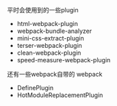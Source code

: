 平时会使用到的一些plugin

- html-webpack-plugin
- webpack-bundle-analyzer
- mini-css-extract-plugin
- terser-webpack-plugin
- clean-webpack-plugin
- speed-measure-webpack-plugin
  
还有一些webpack自带的
webpack
- DefinePlugin
- HotModuleReplacementPlugin